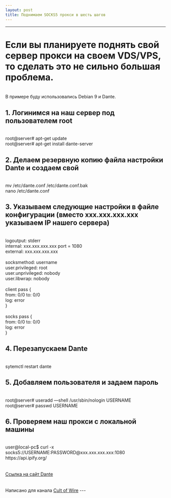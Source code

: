```yaml
---
layout: post
title: Поднимаем SOCKS5 прокси в шесть шагов
---
```



---
<h1>Если вы планируете поднять свой сервер прокси на своем VDS/VPS, то сделать это не сильно большая проблема.</h1>
<br />В примере буду использовались Debian 9 и Dante.
<br />


<h2>1. Логинимся на наш сервер под пользователем root</h2>
<br />root@server# apt-get update
<br />root@server# apt-get install dante-server
<br />
<h2>2. Делаем резервную копию файла настройки Dante и создаем свой</h2>
<br />mv /etc/dante.conf /etc/dante.conf.bak
<br />nano /etc/dante.conf
<br />
<h2>3. Указываем следующие настройки в файле конфигурации (вместо xxx.xxx.xxx.xxx указываем IP нашего сервера)</h2>
<br />logoutput: stderr
<br />internal: xxx.xxx.xxx.xxx port = 1080
<br />external: xxx.xxx.xxx.xxx
<br />
<br />socksmethod: username
<br />user.privileged: root
<br />user.unprivileged: nobody
<br />user.libwrap: nobody
<br />
<br />client pass {
<br />    from: 0/0 to: 0/0
<br />    log: error
<br />}
<br />
<br />socks pass {
<br />    from: 0/0 to: 0/0
<br />    log: error
<br />}
<br />
<h2>4. Перезапускаем Dante</h2>
<br />sytemctl restart dante
<br />
<h2>5. Добавляем пользователя и задаем пароль</h2>
<br />root@server# useradd —shell /usr/sbin/nologin USERNAME
<br />root@server# passwd USERNAME
<br />
<h2>6. Проверяем наш прокси с локальной машины</h2>
<br />user@local-pc$ curl -x socks5://USERNAME:PASSWORD@xxx.xxx.xxx.xxx:1080 https://api.ipify.org/
<br />
<br />
<br /><a href="https://www.inet.no/dante/">Ссылка на сайт Dante</a>
<br />
<br />
<br />Написано для канала <a href="https://t.me/cultofwire">Cult of Wire</a>
 ---
